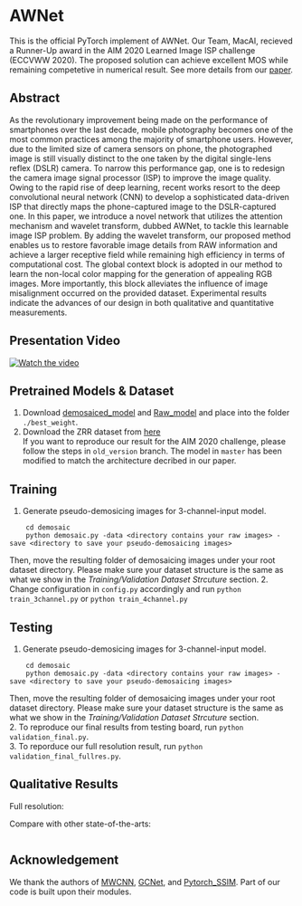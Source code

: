 # AWNet 

This is the official PyTorch implement of AWNet. Our Team, MacAI, recieved a Runner-Up award in the AIM 2020 Learned Image ISP challenge (ECCVWW 2020). The proposed solution can achieve excellent MOS while remaining competetive in numerical result. See more details from our [paper](https://arxiv.org/abs/2008.09228).

## Abstract
As the revolutionary improvement being made on the performance of smartphones over the last decade, mobile photography becomes one of the most common practices among the majority of smartphone users. However, due to the limited size of camera sensors on phone, the photographed image is still visually distinct to the one taken by the digital single-lens reflex (DSLR) camera. To narrow this performance gap, one is to redesign the camera image signal processor (ISP) to improve the image quality. Owing to the rapid rise of deep learning, recent works resort to the deep convolutional neural network (CNN) to develop a sophisticated data-driven ISP that directly maps the phone-captured image to the DSLR-captured one. In this paper, we introduce a novel network that utilizes the attention mechanism and wavelet transform, dubbed AWNet, to tackle this learnable image ISP problem. By adding the wavelet transform, our proposed method enables us to restore favorable image details from RAW information and achieve a larger receptive field while remaining high efficiency in terms of computational cost. The global context block is adopted in our method to learn the non-local color mapping for the generation of appealing RGB images. More importantly, this block alleviates the influence of image misalignment occurred on the provided dataset. Experimental results indicate the advances of our design in both qualitative and quantitative measurements.

## Presentation Video
[![Watch the video](https://img.youtube.com/vi/HlrzVFMUwCQ/0.jpg)](https://youtu.be/HlrzVFMUwCQ)

## Pretrained Models & Dataset
1. Download [demosaiced_model](https://drive.google.com/file/d/1uhohG6cYkM_-W4dGLl8yGlo85UMF6KEK/view?usp=sharing) and [Raw_model](https://drive.google.com/file/d/1jBwEm7_zbU55qOlGAVuOAQ8BIwx2g7Fw/view?usp=sharing) and place into the folder ```./best_weight```.  
2. Download the ZRR dataset from [here](https://competitions.codalab.org/competitions/24718)  
If you want to reproduce our result for the AIM 2020 challenge, please follow the steps in ```old_version``` branch. The model in ```master``` has been modified to match the architecture decribed in our paper.

## Training
1. Generate pseudo-demosicing images for 3-channel-input model.
``` 
    cd demosaic
    python demosaic.py -data <directory contains your raw images> -save <directory to save your pseudo-demosaicing images>
```
Then, move the resulting folder of demosaicing images under your root dataset directory. Please make sure your dataset structure is the same as what we show in the <em>Training/Validation Dataset Strcuture</em> section.
2. Change configuration in ```config.py``` accordingly and run
```python train_3channel.py``` or ```python train_4channel.py```

## Testing
1. Generate pseudo-demosicing images for 3-channel-input model.
``` 
    cd demosaic
    python demosaic.py -data <directory contains your raw images> -save <directory to save your pseudo-demosaicing images>
```
Then, move the resulting folder of demosaicing images under your root dataset directory.
Please make sure your dataset structure is the same as what we show in the <em>Training/Validation Dataset Strcuture</em> section.  
2. To reproduce our final results from testing board, run ```python validation_final.py```.  
3. To reporduce our full resolution result, run ```python validation_final_fullres.py```.  

## Qualitative Results
Full resolution:  
<img alt="" src="/images/qualitative.png" style="display: inline-block;" />

Compare with other state-of-the-arts:  
<div style="text-align: center">
<img alt="" src="/images/qualitative2.png" style="display: inline-block;" />
</div>

## Acknowledgement
We thank the authors of [MWCNN](https://github.com/lpj0/MWCNN.git), [GCNet](https://github.com/xvjiarui/GCNet.git), and [Pytorch_SSIM](https://github.com/Po-Hsun-Su/pytorch-ssim). Part of our code is built upon their modules.


